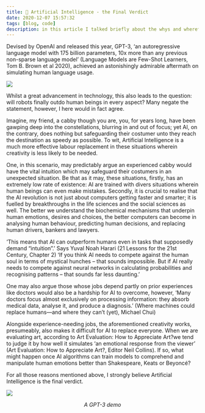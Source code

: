 ```yaml
---
title: 🤖 Artificial Intelligence - the Final Verdict
date: 2020-12-07 15:57:32
tags: [blog, code]
description: in this article I talked briefly about the whys and wherefores of artificial intelligence being the final verdict in future.
---
```


Devised by OpenAI and released this year, GPT-3, ‘an autoregressive language model with 175 billion parameters, 10x more than any previous non-sparse language model’ (Language Models are Few-Shot Learners, Tom B. Brown et al 2020), achieved an astonishingly admirable aftermath on simulating human language usage.

![](https://knowscount-1304485449.cos.ap-shanghai.myqcloud.com/img/photo-1527474305487-b87b222841cc.jpeg)

Whilst a great advancement in technology, this also leads to the question: will robots finally outdo human beings in every aspect? Many negate the statement, however, I here would in fact agree.

Imagine, my friend, a cabby though you are, you, for years long, have been gawping deep into the constellations, blurring in and out of focus; yet AI, on the contrary, does nothing but safeguarding their costumer unto they reach the destination as speedy as possible. To wit, Artificial Intelligence is a much more effective labour replacement in these situations wherein creativity is less likely to be needed.

One, in this scenario, may predictably argue an experienced cabby would have the vital intuition which may safeguard their costumers in an unexpected situation. Be that as it may, these situations, firstly, has an extremely low rate of existence: AI are trained with divers situations wherein human beings can even make mistakes. Secondly, it is crucial to realise that the AI revolution is not just about computers getting faster and smarter; it is fuelled by breakthroughs in the life sciences and the social sciences as well. The better we understand the biochemical mechanisms that underpin human emotions, desires and choices, the better computers can become in analysing human behaviour, predicting human decisions, and replacing human drivers, bankers and lawyers.

‘This means that AI can outperform humans even in tasks that supposedly demand “intuition”.’ Says Yuval Noah Harari (21 Lessons for the 21st Century, Chapter 2) ‘If you think AI needs to compete against the human soul in terms of mystical hunches – that sounds impossible. But if AI really needs to compete against neural networks in calculating probabilities and recognising patterns – that sounds far less daunting.’

One may also argue those whose jobs depend partly on prior experiences like doctors would also be a hardship for AI to overcome, however, ‘Many doctors focus almost exclusively on processing information: they absorb medical data, analyse it, and produce a diagnosis.’ (Where machines could replace humans—and where they can’t (yet), Michael Chui)

Alongside experience-needing jobs, the aforementioned creativity works, presumeably, also makes it difficult for AI to replace everyone. When we are evaluating art, according to Art Evaluation: How to Appreciate Art?we tend to judge it by how well it simulates ‘an emotional response from the viewer’ (Art Evaluation: How to Appreciate Art?, Editor Neil Collins). If so, what might happen once AI algorithms can train models to comprehend and manipulate human emotions better than Shakespeare, Keats or Beyoncé?

For all those reasons mentioned above, I strongly believe Artificial Intelligence is the final verdict.

![](https://knowscount-1304485449.cos.ap-shanghai.myqcloud.com/img/Screenshot%202020-12-07%20at%2020.46.00.png)

<center><i>A GPT-3 demo</i></center>
